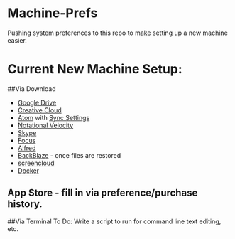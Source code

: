 # Machine-Prefs
Pushing system preferences to this repo to make setting up a new machine easier.

# Current New Machine Setup:
##Via Download
* [Google Drive](https://www.google.com/drive/download/)
* [Creative Cloud](https://www.adobe.com/creativecloud/desktop-app.html)
* [Atom](https://atom.io/) with [Sync Settings](http://atom.io/packages/sync-settings)
* [Notational Velocity](http://notational.net/)
* [Skype](https://www.skype.com/en/download)
* [Focus](https://heyfocus.com/)
* [Alfred](https://www.alfredapp.com/)
* [BackBlaze](https://www.backblaze.com/) - once files are restored
* [screencloud](https://screencloud.net/)
* [Docker](https://www.docker.com/products/overview)

## App Store - fill in via preference/purchase history.

##Via Terminal
To Do: Write a script to run for command line text editing, etc.
